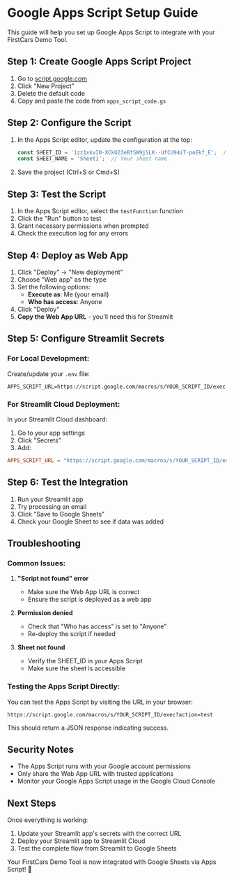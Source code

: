 # Google Apps Script Setup Guide

This guide will help you set up Google Apps Script to integrate with your FirstCars Demo Tool.

## Step 1: Create Google Apps Script Project

1. Go to [script.google.com](https://script.google.com)
2. Click "New Project"
3. Delete the default code
4. Copy and paste the code from `apps_script_code.gs`

## Step 2: Configure the Script

1. In the Apps Script editor, update the configuration at the top:
   ```javascript
   const SHEET_ID = '1zz1xkvI0-XCkU23eBfSW9jSLK--UfCU94iT-poEkf_E';  // Your sheet ID
   const SHEET_NAME = 'Sheet1';  // Your sheet name
   ```

2. Save the project (Ctrl+S or Cmd+S)

## Step 3: Test the Script

1. In the Apps Script editor, select the `testFunction` function
2. Click the "Run" button to test
3. Grant necessary permissions when prompted
4. Check the execution log for any errors

## Step 4: Deploy as Web App

1. Click "Deploy" → "New deployment"
2. Choose "Web app" as the type
3. Set the following options:
   - **Execute as**: Me (your email)
   - **Who has access**: Anyone
4. Click "Deploy"
5. **Copy the Web App URL** - you'll need this for Streamlit

## Step 5: Configure Streamlit Secrets

### For Local Development:
Create/update your `.env` file:
```
APPS_SCRIPT_URL=https://script.google.com/macros/s/YOUR_SCRIPT_ID/exec
```

### For Streamlit Cloud Deployment:
In your Streamlit Cloud dashboard:
1. Go to your app settings
2. Click "Secrets"
3. Add:
```toml
APPS_SCRIPT_URL = "https://script.google.com/macros/s/YOUR_SCRIPT_ID/exec"
```

## Step 6: Test the Integration

1. Run your Streamlit app
2. Try processing an email
3. Click "Save to Google Sheets"
4. Check your Google Sheet to see if data was added

## Troubleshooting

### Common Issues:

1. **"Script not found" error**
   - Make sure the Web App URL is correct
   - Ensure the script is deployed as a web app

2. **Permission denied**
   - Check that "Who has access" is set to "Anyone"
   - Re-deploy the script if needed

3. **Sheet not found**
   - Verify the SHEET_ID in your Apps Script
   - Make sure the sheet is accessible

### Testing the Apps Script Directly:

You can test the Apps Script by visiting the URL in your browser:
```
https://script.google.com/macros/s/YOUR_SCRIPT_ID/exec?action=test
```

This should return a JSON response indicating success.

## Security Notes

- The Apps Script runs with your Google account permissions
- Only share the Web App URL with trusted applications
- Monitor your Google Apps Script usage in the Google Cloud Console

## Next Steps

Once everything is working:
1. Update your Streamlit app's secrets with the correct URL
2. Deploy your Streamlit app to Streamlit Cloud
3. Test the complete flow from Streamlit to Google Sheets

Your FirstCars Demo Tool is now integrated with Google Sheets via Apps Script! 🎉
